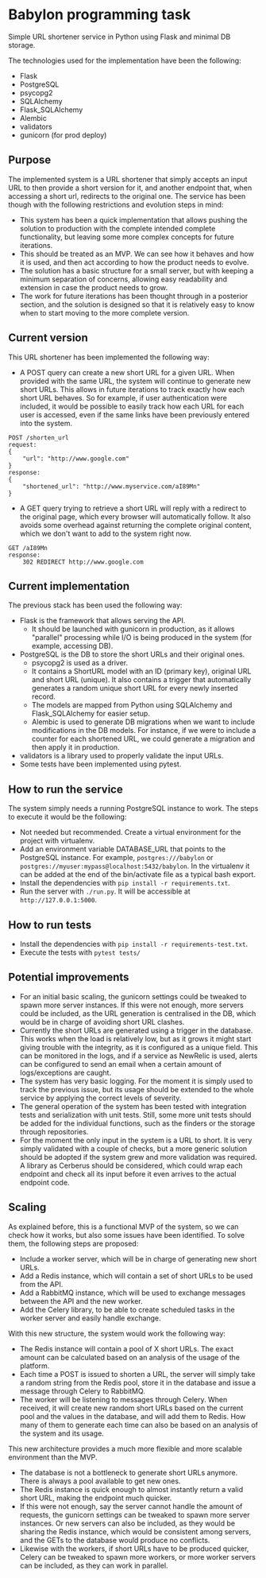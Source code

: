 # Babylon programming task
Simple URL shortener service in Python using Flask and minimal DB storage.

The technologies used for the implementation have been the following:
* Flask
* PostgreSQL
* psycopg2
* SQLAlchemy
* Flask_SQLAlchemy
* Alembic
* validators
* gunicorn (for prod deploy)

## Purpose
The implemented system is a URL shortener that simply accepts an input URL to then provide a short version for it, and another endpoint that, when accessing a short url, redirects to the original one. The service has been though with the following restrictions and evolution steps in mind:
* This system has been a quick implementation that allows pushing the solution to production with the complete intended complete functionality, but leaving some more complex concepts for future iterations.
* This should be treated as an MVP. We can see how it behaves and how it is used, and then act according to how the product needs to evolve.
* The solution has a basic structure for a small server, but with keeping a minimum separation of concerns, allowing easy readability and extension in case the product needs to grow.
* The work for future iterations has been thought through in a posterior section, and the solution is designed so that it is relatively easy to know when to start moving to the more complete version.

## Current version
This URL shortener has been implemented the following way:
* A POST query can create a new short URL for a given URL. When provided with the same URL, the system will continue to generate new short URLs. This allows in future iterations to track exactly how each short URL behaves. So for example, if user authentication were included, it would be possible to easily track how each URL for each user is accessed, even if the same links have been previously entered into the system.
```
POST /shorten_url
request:
{
    "url": "http://www.google.com"
}
response:
{
    "shortened_url": "http://www.myservice.com/aI89Mn"
}
```
* A GET query trying to retrieve a short URL will reply with a redirect to the original page, which every browser will automatically follow. It also avoids some overhead against returning the complete original content, which we don't want to add to the system right now.
```
GET /aI89Mn
response:
    302 REDIRECT http://www.google.com
```

## Current implementation
The previous stack has been used the following way:
* Flask is the framework that allows serving the API.
  * It should be launched with gunicorn in production, as it allows "parallel" processing while I/O is being produced in the system (for example, accessing DB).
* PostgreSQL is the DB to store the short URLs and their original ones.
  * psycopg2 is used as a driver.
  * It contains a ShortURL model with an ID (primary key), original URL and short URL (unique). It also contains a trigger that automatically generates a random unique short URL for every newly inserted record.
  * The models are mapped from Python using SQLAlchemy and Flask_SQLAlchemy for easier setup.
  * Alembic is used to generate DB migrations when we want to include modifications in the DB models. For instance, if we were to include a counter for each shortened URL, we could generate a migration and then apply it in production.
* validators is a library used to properly validate the input URLs.
* Some tests have been implemented using pytest.

## How to run the service
The system simply needs a running PostgreSQL instance to work. The steps to execute it would be the following:
* Not needed but recommended. Create a virtual environment for the project with virtualenv.
* Add an environment variable DATABASE_URL that points to the PostgreSQL instance. For example, `postgres:///babylon` or `postgres://myuser:mypass@localhost:5432/babylon`. In the virtualenv it can be added at the end of the bin/activate file as a typical bash export.
* Install the dependencies with `pip install -r requirements.txt`.
* Run the server with `./run.py`. It will be accessible at `http://127.0.0.1:5000`.

## How to run tests
* Install the dependencies with `pip install -r requirements-test.txt`.
* Execute the tests with `pytest tests/`

## Potential improvements
* For an initial basic scaling, the gunicorn settings could be tweaked to spawn more server instances. If this were not enough, more servers could be included, as the URL generation is centralised in the DB, which would be in charge of avoiding short URL clashes.
* Currently the short URLs are generated using a trigger in the database. This works when the load is relatively low, but as it grows it might start giving trouble with the integrity, as it is configured as a unique field. This can be monitored in the logs, and if a service as NewRelic is used, alerts can be configured to send an email when a certain amount of logs/exceptions are caught.
* The system has very basic logging. For the moment it is simply used to track the previous issue, but its usage should be extended to the whole service by applying the correct levels of severity.
* The general operation of the system has been tested with integration tests and serialization with unit tests. Still, some more unit tests should be added for the individual functions, such as the finders or the storage through repositories.
* For the moment the only input in the system is a URL to short. It is very simply validated with a couple of checks, but a more generic solution should be adopted if the system grew and more validation was required. A library as Cerberus should be considered, which could wrap each endpoint and check all its input before it even arrives to the actual endpoint code.

## Scaling
As explained before, this is a functional MVP of the system, so we can check how it works, but also some issues have been identified. To solve them, the following steps are proposed:
* Include a worker server, which will be in charge of generating new short URLs.
* Add a Redis instance, which will contain a set of short URLs to be used from the API.
* Add a RabbitMQ instance, which will be used to exchange messages between the API and the new worker.
* Add the Celery library, to be able to create scheduled tasks in the worker server and easily handle exchange.

With this new structure, the system would work the following way:
* The Redis instance will contain a pool of X short URLs. The exact amount can be calculated based on an analysis of the usage of the platform.
* Each time a POST is issued to shorten a URL, the server will simply take a random string from the Redis pool, store it in the database and issue a message through Celery to RabbitMQ.
* The worker will be listening to messages through Celery. When received, it will create new random short URLs based on the current pool and the values in the database, and will add them to Redis. How many of them to generate each time can also be based on an analysis of the system and its usage.

This new architecture provides a much more flexible and more scalable environment than the MVP.
* The database is not a bottleneck to generate short URLs anymore. There is always a pool available to get new ones.
* The Redis instance is quick enough to almost instantly return a valid short URL, making the endpoint much quicker.
* If this were not enough, say the server cannot handle the amount of requests, the gunicorn settings can be tweaked to spawn more server instances. Or new servers can also be included, as they would be sharing the Redis instance, which would be consistent among servers, and the GETs to the database would produce no conflicts.
* Likewise with the workers, if short URLs have to be produced quicker, Celery can be tweaked to spawn more workers, or more worker servers can be included, as they can work in parallel.
